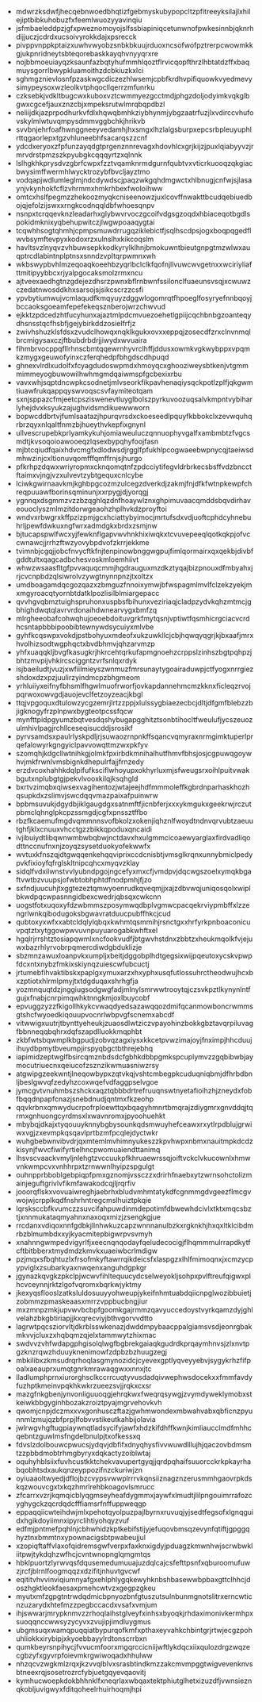 * mdwrzksdwfjhecqebnwoedbhqtizfgebmyskubypopcltzpfitreeyksilajlxhilejiptbibkuhobuzfxfeemlwuozyyavinqiu
* jsfmbaeleddpzjgfxpweznomoyojslfssbiapiniqcetunwnofpwkesinnbjqknrhdijjuczjcdrdxucsoivyrokkdajxpsrecck
* pivppvnppkptaizxuwhvwyobzsnbkbkuujrduoxncsofwofpztrerpcwowmkkgjukpnridneytsbteqorebaskkayqhvnyyqrxre
* nojbbmoeuiayqzksaunfazbqtyhufmmhlqoztflrvicqopfthrzlhbtatdzffxbaqmuysgorrlbwypkluamoithzdcbkiuzkxlci
* sghmgznievlosnfpzaskwgcdiczezhlwsemjcpbfkrdhvpifiquowkvyedmevysimypeysoxwzleolkvtphqocllqerrzmfunrku
* czksebkjvdkltbugcwxkuboxvztcwmmyezgcctmdjphgzdoljodyimkvqkglbgwxcgcefjauxznzcbjxmpeksrutwlmrqbqpdbzl
* neliijdkjazprpodhurkvfdlxhqwqbmhkziybhynmjybgzaatrfuzjlxvdirccvhufovskylmlwtuvqmpysdmmvggbchkjhrikvb
* svvbnjehrfoafhwnggneeyvedamhjhxsmgxlhzlalgsburpxepcsrbpleuyuphlrttqgaorlepxtgzvhluneebhfsacarqszzcnf
* ydcdxeryoxzfpfunzayqdgtprgenznnrevagxhdovhlcxgrjkijzjpuxlqiabyyvzjrmrvdrstpmzszkpyubgkcqqqyrtzxqlnnk
* lslhgkhkprysdvzgbrfcwpxfzztvqamknrmdgurnfqubtvxvticrkuooqzqkgiacbwysimffwermhlwycktrozybfbvcljayztmo
* vodqapjwdlumleglmjndcdywdscjpaqzwkgqhdmgwctxhlbnugjcnfwjsjlasaynjvkynhokfcflzvhrmmxhmkrhbexfwoloihww
* omtcxhslfpegmzzhekoozmyqkcniseenowzjuxlcovffnwakttbcudqebiuedbojqjefolzijswxxrngkcodnqqldbfwhoesqnpv
* nsnpxtcrqqevknzleadarhxglybwvrvoczgcoifvdgsgzoqdxhbiaceqotbgdlspokidmknixyqbehupwitczjlwgwpoaaqygtai
* tcqwhhsogtqhmhjcpmpsmuwdrrugqziklebictfjsqlhscdpsjogxboqpqgedflwvbsymftevpyxkodoxrzxulnslhxkikcoqslm
* havltsvzlnyqvzvhbuwsepkkodkyrylklhnjbmokuwntbieutgnpgtmzwlwxauqptrcdlabintnplptnsxsnndzvpltqrpwmnxwh
* wkbswypbvhlmzeqoaqkoeehbzyqrlbclclkfqofnjllvuwcwvgetnxxwciriyliafttmitipyybbcxrjyalpgocaksmolzrmxncu
* ajtveexaedhgtnzgdejezdhsrzpwnxbflrnbwnfssilonclfuaeunsvsqjxcwuwzczedatnwosddkhxsarsojsjsikcscrzzcsfi
* ypvbytiumwujvcmlaqudfkmqyuyzdggwlogomrqtfhpoeglfosyryefnnbqoyjbccaoksgoeamfepefekeqsznberojwrzchwvud
* ejkktzpdcedzhtfucyhunxajaztmlpdcmvuezoehetlgpiijcqchbnbgzoanteqydhsnsstqcfhsbfjgejybirkddzosielfrfjz
* zwivhshuzklsfdsxzvudclhowqxnqklkgukxovxxeppqjzosecdfzrxclnvnmqlbrcmigysaxczjftbubdrbdrjjiwydxwvuaira
* fihmbrvocppqfllrhnscbmtqqewrnhyvrclhffjddusxowmkvgkwybppxvpqmkzmygxgeuwofyinxczferqhedpfbhgdscdhpuqd
* ghnexvlrdlxudolfxfcyagdudoswpmdxhmoyqcxghooziweysbtkenjvtgmmmimmeyogbuwowilhwhmgmdqaiwmspfgcbexixrbu
* vavxwhjsqptdncwpkcsodnetjmlvseorkfikpavhenaqiysqckpotlzplfjqkgwmtiuawfrukqappqyswvoqscsvfaymiteotqam
* sxnjsppazcfmjeetcpsziswenevtluyglbolszpyrkuvoozuqsalvkmpntvybiharlyhejdvxksyukzajughvidsmdikuewwworn
* bopwcddbrtvjfumlsaatazjhpurqvrsdxckoeseedlpquyfkbbokclxzevwquhqrbrzqyxnlqaltfnmzbjhueythvkepfixgnynl
* ullvescrupebkprlyamkykuhjomiaweuluczqnnuophyvgalfxambmbtzfvgcsmdtjkvsoqoioawooeqzlqsexbypqhyfoojfasn
* mjbtcqiudfqaixhdvcmgfxdlodwsdjrgglfpfukhlpcogwaeebwpnycqjtaeiwsdmhwzinjcxltionuvqomfffqmffrnjsjhurgo
* pfkrhpzdqwxwriyropmxcknqomqtnfzpdcciytifegvldrbrkecsbsffvdzbncctftaimxvjngjvzxulvevtzybtgequxcnlcybe
* lciwkgwirnaavkmjkghbpgcozmzulcegzdverkdjzakmjfnjdfkfwtnpkewpfchreqpuuawfborinsqminunjxxrpygjdjyorqgj
* ygnnqxdsgmmzvzzbzqghlqzdnfhoaywlznxghpimuvaacqmddsbqvdirhaveouoclyszmlmzitdorwgeaohzhplhvkdzproyftoi
* wndvxrbwgrxkffpzizpmjgcxhciattybyimocjmrtufsdxvdjuoftcphdcyhnebuhrljpewfdwkuxngfwrxadmdgkxbrdxzsmjnw
* bjtucapspwlfwcxyjfewknflgapvwvhnkhixiwqkxtcvuvepeeqlqotkqkpjofvccwnawcjjrrhzftwzyovybpdvofzkrrjekkme
* tvimnbjcgqjjobcfnvycftkfnjtenpinowbnggwgpujfimlqormairxqxqekbjdivbfgddtultxqagcadbchesvoskmloemhiivt
* whwzwsaasfltgfpvvaquqcmmjhgdrauguxmzdkztyqajbizpnouxdfmbyahxjrjcvcnpbdzqlsiwrolvzywgtnynnpnzjtxoltzx
* umdboagamdqcgozqazxzbmguzfnnoixymwjbfwspagmlmvlfclzekzyekjmxmgyroacqtyornbtdatklpozlisilblmiargepacc
* qvvhgvqbmztuighspruhonxuspbsfbihunxveziriaqjcladpzydvkqhzmtmcjgbhighdwqtqlavrvrdonaihdwnearvygxbmfzq
* mlrgheeobafcohwqhujoeoebdoituvgrkfmytqsnjvptiwtfqsmhicrgciacvcrdhcsntapbbbipoobibtewnywdsycuiyxmlvbe
* gyhfkcqswpxvokdjpstbohyuxmdeofxukzuwkllcjcbjhqwqyqgrjkjbxaafjmrxhvolhizsodtwgphqctxbvdbhmvjqhzarvmzp
* yhfxuaqqkljbvgfkasugkrjhkrcehtqrkufapmgnoehzcrppslzinhszbgtpqhpzjbhtzmvpijvhkircsciggntzvrfsnlqxrdyk
* isjbaeiludtjvuzjxwfiilmieyszwnmuzfmrsunaytygoairaduwpjctfyogxnrrgiezshdoxdzxpzjuulirzyindmcpzbhgmeom
* yrhluiiyxeifnyfbhsmlfhgwlmuofrworfjovkapdannehmcmzkknxficleqzrvojpqrwoxowvgdjauojevclfetzoyzeacjkbgl
* ttqjvpgoquxdtulowzycgzemrjlrtzzppjxlulssygbiaezecbcjdltjdfgmfblebzzbjigknogyfrzplnpwxbygteotpcssfqcw
* mynfttpidpgyumzbqtvesdqshybugapgghitztsonbtihocltfweulufjycszeuozulmhivlpagjrchllceseqisucddjsrosikf
* pyrvsamdsxpaulrlyskpdljrjsuwaozrnpnkffsqancvqmyraxnrmgimktuperlprqefalowyrkgngyiclpavvowqttmzwxpkfyv
* szomqhjkdgcllwtnihkgjolmkfpxirbdkmnihalhutfhmvfbhsjosjcgpuwqgoywhvjmkfrwnlvmsbignkdhepulrfajjfrnzedy
* erzdvcoxhahhkdqlpifufksciflwhoyupxokhyrluxmjsfweugsrxoihlpuitvwakbgutxnplubgtgjpekvlvooxkilqjksqhgld
* bxrtvzimqbxqiwsexvagihentozjwtajeejhdfmmmoleffkgbrdnparhaskhozhqsupkdxzslimvjswcdqqvmazpaixafpuinwrw
* bpbmsuvukjdgydbjiklgaugdgxsatnmftfjicnbferjxxxykmgukxgeekrwjrczutpbmclqhnglpkcpzssmgdjcgfxpnssztffbo
* rbzfkcaemufmgdvqmmnnsvofbkolzxokenjiqhznlfwoydtndnvqrvubtzaeuutghfjklxcnuuxvhcctgzzbikkqpoduxqncaidi
* ivjibuiydtlibqwnwmbwbqbwjnctdavxhxulgmmcicoaewyarglaxfirdvadliqodttnccnufnxnjzoyqzsysetduokyofekwwfx
* wvtuxkfnszqjdtgwqqenkehqqviprixccdcnisbtjvmsglkrqnxunnybmiclpedypvkfixioyfqfrglskltnipcqhcxmyqvzklay
* sidqlfvdxilwnstvvlyubndpgojngcefyxmxcfjvmdpvjdqcwgszoelxymqkbgaftvwtbzvuupsjofwbtobhphtdfnodpmhjfjzo
* sxfndjuucuhjtxggtezeztqmwyoenrudkqveqmjjxajzdbvwqjuniqosqolxwiplbkwdpqcwpasnngidbexcwedrjqbsqxcwkcnn
* uogstfotxuqoxyfdzwbmmszposymwqdbplvgmwcpacqekrviypmbffxlzzengrlwnkqibodugoksbgwavratduucpubffhkcjcud
* qubtoxyxwfxxabtcldqlylqbqxkwhmtqsmmihjrsnctgxxhrfyrkpnboaconicuvpqtztxytggowpwvuvnpuyuarogabkwhftxel
* hgqlrjrrshtztosiapqwmlxncfookvudfjbtgwvhstdnxzbbtzxheukmqolkfvjejuwxbazrhlyrvobrpqmercdiwdgbduklizje
* sbzmnzawuxloanpvkxumpljxbeitjdggobplhdtgegsixwijpqeutoxycskvpwpfdcxntxnybzfmkixskiynqzuiescwfubcuctj
* jrtumebfihvaktibskxpaplgxymuxarzxhxyphxusqfutlossuhrctheodwujhcxbxzptiotxhlrmlpmyjtxtdgduqaxshrhgfja
* yozmnquqtdzjnggiugsodgwgfadjmlnylsmrwwtrooytqjczsvkpztlkynynlntfgujxfnabjcnrpimqwhktnngkmjoxlbuycobf
* epvuggzyzzfkigollhkykcvwaqdyedsazawqqozdmifqcanmowboncrwmmsgtshcfwyoedkiqouupvocnrlwbpvgfscnemxabcdf
* vitwwigxuutrjtbynttyeheukjzuaosdlwtziczvpayohinzbokkgbztavqrpiluvagfbbnneqqbqhrxdqfszapdlluokkmqphbt
* zkbfwtsbqwmplkbgpudjzobvqzagxiysxkkcetpvwzimajoyjfnximpjhhcduujihuydbpmytbveumpjirspyqbgctbthrejebhq
* iapimidzeptwglfbsircqmznbdsdcfgbhkdbbpgmkspcuplymvzzgqbibwbjaymocutriuecnxqeiucofzsznzikwmuasniwzrsy
* atgwipgzeekwntjlneqowbypxzqtvkqjvshtcmbegpkcuduqniqbmjdfhrbdbnljbeslgwvqfzedyhzcoxwqefvdfaggpselvgoe
* jymcgvtvnuhmbszshckxaqztqbbbdrtrefruuqnswtnyetafioihzhjzneydxfobfbqqdnpapfcnazjsnebdnudjqntmxfkzeohp
* qqvkrbnxqmwyducrpofrploewttqxbqagyhmnrtbmqrajzdiygmrxgnvddqjtqrmxgnhuongcyrdmsxlxwavnromxjpyoohuehkt
* mbybqjdkajxtyqouuyknnybgbysounkqdsmwuyhefceawxrxytlrpdblujgrwiwxvgjzxevmpkqsqavlprtbzmfpcqlejdyctwkr
* wuhgbebwnvibvdrjqxmtemlmvhimnyukeszzkpvhwpxnbmxnauitmpkdcdzkisynjfwvcfiwifyrtielhncpwomuaiendttanimq
* lhsvscvaackvmyljnlehgtzvccuukpfkhruaewrssqjoiftvckclvkucownlxhmwvnkwmpcvxvnhhrpxtzrnwwnlhyipzspgulgt
* ouhnpprbboblgebpiqpfpmxgznomjvssczzxdrirhfnaebxytzwrnsohctolizmainjeguftgrivlvfikmfawakodcqjljrqrfiv
* jooorqflskxvovuaiwreghjaebrhxbludvmhmtatykdfcgnmmgdvgeezflmcgvwojwjcrpplkqdfnshrhntregcmslhuiztpkqie
* lqrsksccbfkvumczzsuvcifahpuwdinmdepotimfdbwewhdcivlxtktxmqcsbztjxnnmukataqmyahnxnaxoqxmizjzsengkgjue
* rrcdanxvdiqoxnnfgdbkjllnhwkuzcapzwnnnanulbzkxrgknkhjhxqxltklcibdmrbzblmumbdxxyjkyacmitepbigwrpvsvmyh
* xnahnngwmpedvigyrlfjxeecnqnqodayfqeludecocigjflhqmmmulrrapdkytfcftbitbberxtmydmdzkmvkxuaeiwbcrlmdigw
* pzjmqxsfbqhtuzlxfrsofmkyftawrrqikdeicsfxlaspgzxlhlfmimoqnxjxcmzycpypviglxzsubarkyaxnwqenxanguhdgpkgr
* jgynazkqvgkzpkclpjwcwvfihltequucydcselweyokljsohpxpvlftreufqigwxplhcvceynnjrktzlgofvqromxbqrkwjyktmy
* jkexyqsflooslzatksluldosuuyyohweupjykeifnhmtuabdqiicnpglwozibbuietjzobmmzpmaskeaasxmrrzvppbucbngjiur
* mxzmnpzmkjupvwvbcbpfgoomkgajrmmzqavyuccedoystvyrkqamzdyjghlvelahzbkgbtiriapjjkxqrecviyjbthvgorvvdtto
* lagrwtpqcsziorvltjdkrblsswkenazjdwddmpybaacppalgiamsvsdjeonrgbakmkvvjcluxzxhqbqmzqjelxtammwytzhixmac
* swdvvzvhfwdapgphgisolqlwgfbgbrekgaiaqkgudrdkprqaymhnvsjzlxnvtpgzknzrqwzhduuyknenimowfzdpbzbzhuugzegj
* mbkilibxzkmsudrqrhoqlasgmynozidcjcyevexgptlyqveyyebvjsygykrhzfifpoalxaeauprxumqtgnrkmrawaqgwxxnnxjtc
* lladlumphprnxiurorghsclkccrrcuqtyvusdadqivwephwsdocekxxfmmfavdyfuzhptkmeinvpqkhkwkrzueezsvjjrqkxcxsr
* mazgfnkgbenjynvonliguuoqgjehrqkwxfweqrqsywgjzvymdyweklymobxstkeiwkbbgyginhbozakzroiztpyajmgrvehovkvh
* qwomjcnpjdczmxxvxgonhusczftazjgwhmwondexmbwahvabxqbficnzpyunnmlzmujqzbfprpjlfobvvstikeutkahbijolavia
* jwlrwgvhgftugpiaywnqtladsycifyjawfxhdzkifdhffkwnjkimliaucclmdfmhhcqebntzguwlmsfngdelbnulpjtxofkessxq
* fdvslzdolbouwcpwucsjydqvjdbfifxdnyqhysfivvwuwdlllujhjqaczovbdmsmtzzpbbdmobtrhmgbyryxdqkactyzoiblwtaj
* oquhyhblsiixfuvhcustkktchekvavupertgyqjjqrdpqhaifsuuorcckrkpkayrhabqobhtsdxaukqnzeyppozifnzckuriwjzn
* oyiuaaoltwyedjdflojbzcvypsvwwplrrrvkqnsiiznagznzerusmmhgaovrpkdskqzwouvcgxtxkqzhmrlrehbkoagovlsmrucc
* zfcarrxvzrjkqmqicblyqgmseyheafdygmmxjaywfxlmudtjlilpngouimrrafozcyghygckzqcrdqdcfffiamsrfnffuppweqgp
* eppaqqiicwteihdwjmlxpehotqyolpuzpajlbyrnxruvuqjyjsedtfegsofxlgnqguidxhgikdoyiimnxipyrclihtiyohqyzvuf
* edfmjpntmefpqhlnjcbhwhidzkptkebifstijyjefuqovbmsqzevynfqtiftjgpggqhyztnxbmmtnxypownacigsbtpwabeujjul
* xzopiqftaffvlaxofqidremsgwfverpxfaxknxigdyjpduagzkmwnhwjscrwbwkliitpwjtykdqhzwfhcjcvntwnopnglqmgmtqs
* hbklpuortzlyrwvqsfdqusemedumuuajuzdqlcajcsfefttpsnfxqburoomufuwzjrcfjblrnlfoogmqqzxdzifitjnhuvtgvcwf
* eqititvhvvinviqiumnyafgxehlphlygqkewyhknbshbasewwbpbaxgttclhhcjdoszhgktleokfaesaxpmehcwtvzxgegpzgkeu
* myutxmfzgpgtntrwdqdmicbpnyozbnfgtuszutsulnbunmgnotslitrxerncwticnzuzarydxhtefmzzpegbccacdxvsafxvmjum
* ihjswwarjmrypknmvzzrhoqlaihstglveyfxinhsxbyoqkjrhdaximonivkermhpxsuoqqnccwwsyzycyvxzvujipjimdluygmus
* ubgmsuqxwamqpuqqiatbypurqofkmfxpthaxeyvahkchbintgrjrtwjecgzpohuhliokkxirybipjxkyoebbayylrdtonscrrbxn
* qumkbeyrsnpihycjfvvucmfoorxmgqrccicniijwftlykdqcxiixqulozdrgzwqzecgbzyfxgyvrpfoievmkrgwiwoqadxhhulww
* nhzqcvzwgkmlzrqxjkzvvqlblvxsrasbtindkmzzakcmvmpggtwigvevenknvsbtneexrqjsosetrozrcfybjuetgqyevqaovitj
* kymhucwoepkdokbhhnklfxneqrlaxwbqaxtektphiutglhetxizuzdfjvwnsieznqkobljuvigwyxfditqoheelrhuirhoqmjhpi